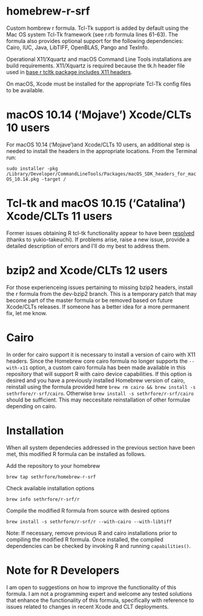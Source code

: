 # homebrew-r-srf

Custom hombrew r formula. Tcl-Tk support is added by default using the Mac OS system Tcl-Tk framework (see r.rb formula lines 61-63). The formula also provides optional support for the following dependencies: Cairo, IUC, Java, LibTIFF, OpenBLAS, Pango and TexInfo. 

Operational X11/Xquartz and macOS Command Line Tools installations are build requirements. X11/Xquartz is required because the tk.h header file used in [base r tcltk package includes X11 headers](https://cran.r-project.org/doc/manuals/r-release/R-admin.html#Tcl_002fTk). 

On macOS, Xcode must be installed for the appropriate Tcl-Tk config files to be available. 

# macOS 10.14 (‘Mojave’) Xcode/CLTs 10 users
For macOS 10.14 (‘Mojave’)and Xcode/CLTs 10 users, an additional step is needed to install the headers in the appropriate locations. From the Terminal run:

`sudo installer -pkg /Library/Developer/CommandLineTools/Packages/macOS_SDK_headers_for_macOS_10.14.pkg -target /`

# Tcl-tk and macOS 10.15 (‘Catalina’) Xcode/CLTs 11 users
Former issues obtaining R tcl-tk functionality appear to have been [resolved](https://github.com/sethrfore/homebrew-r-srf/commit/ad620a62364172971defc685e1b67e2e68b0375c) (thanks to yukio-takeuchi). If problems arise, raise a new issue, provide a detailed description of errors and I'll do my best to address them.

# bzip2 and Xcode/CLTs 12 users
For those experienceing issues pertaining to missing bzip2 headers, install the r formula from the dev-bzip2 branch. This is a temporary patch that may become part of the master formula or be removed based on future Xcode/CLTs releases. If someone has a better idea for a more permanent fix, let me know.

# Cairo
In order for cairo support it is necessary to install a version of cairo with X11 headers. Since the Homebrew core cairo formula no longer supports the `--with-x11` option, a custom cairo formula has been made available in this repository that will support R with cairo device capabilities. If this option is desired and you have a previously installed Homebrew version of cairo, reinstall  using the formula provided here `brew rm cairo && brew install -s sethrfore/r-srf/cairo`. Otherwise `brew install -s sethrfore/r-srf/cairo` should be sufficient. This may neccesitate reinstallation of other formulae depending on cairo. 

# Installation

When all system dependecies addressed in the previous section have been met, this modified R formula can be installed as follows.

Add the repository to your homebrew

`brew tap sethrfore/homebrew-r-srf`

Check available installation options

`brew info sethrfore/r-srf/r`

Compile the modified R formula from source with desired options

`brew install -s sethrfore/r-srf/r --with-cairo --with-libtiff`

Note: If necessary, remove previous R and cairo installations prior to compiling the modified R formula. Once installed, the compiled dependencies can be checked by invoking R and running `capabilities()`.

# Note for R Developers

I am open to suggestions on how to improve the functionality of this formula. I am not a programming expert and welcome any tested solutions that enhance the functionality of this formula, specifically with reference to issues related to changes in recent Xcode and CLT deployments. 
